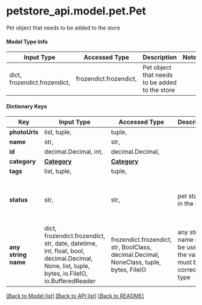 # petstore_api.model.pet.Pet

Pet object that needs to be added to the store

#### Model Type Info
Input Type | Accessed Type | Description | Notes
------------ | ------------- | ------------- | -------------
dict, frozendict.frozendict,  | frozendict.frozendict,  | Pet object that needs to be added to the store | 
#### Dictionary Keys

Key | Input Type | Accessed Type | Description | Notes
------------ | ------------- | ------------- | ------------- | -------------
**photoUrls** | list, tuple,  | tuple,  |  | 
**name** | str,  | str,  |  | 
**id** | decimal.Decimal, int,  | decimal.Decimal,  |  | [optional] 
**category** | [**Category**](Category.md) | [**Category**](Category.md) |  | [optional] 
**tags** | list, tuple,  | tuple,  |  | [optional] 
**status** | str,  | str,  | pet status in the store | [optional]  must be one of ["available", "pending", "sold", ]
**any string name** | dict, frozendict.frozendict, str, date, datetime, int, float, bool, decimal.Decimal, None, list, tuple, bytes, io.FileIO, io.BufferedReader | frozendict.frozendict, str, BoolClass, decimal.Decimal, NoneClass, tuple, bytes, FileIO | any string name can be used but the value must be the correct type | [optional]

[[Back to Model list]](../../README.md#documentation-for-models) [[Back to API list]](../../README.md#documentation-for-api-endpoints) [[Back to README]](../../README.md)

